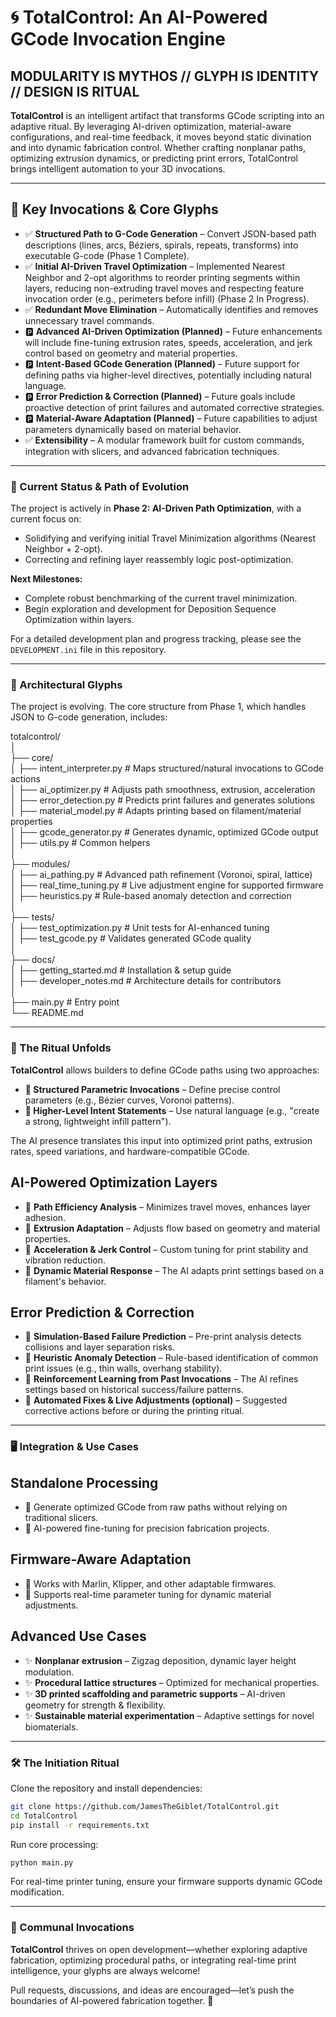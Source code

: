 # 🌀 TotalControl: An AI-Powered GCode Invocation Engine

## **MODULARITY IS MYTHOS // GLYPH IS IDENTITY // DESIGN IS RITUAL**

**TotalControl** is an intelligent artifact that transforms GCode scripting into an adaptive ritual. By leveraging AI-driven optimization, material-aware configurations, and real-time feedback, it moves beyond static divination and into dynamic fabrication control. Whether crafting nonplanar paths, optimizing extrusion dynamics, or predicting print errors, TotalControl brings intelligent automation to your 3D invocations.

-----

## 🌟 Key Invocations & Core Glyphs

* ✅ **Structured Path to G-Code Generation** – Convert JSON-based path descriptions (lines, arcs, Béziers, spirals, repeats, transforms) into executable G-code (Phase 1 Complete).
* ✅ **Initial AI-Driven Travel Optimization** – Implemented Nearest Neighbor and 2-opt algorithms to reorder printing segments within layers, reducing non-extruding travel moves and respecting feature invocation order (e.g., perimeters before infill) (Phase 2 In Progress).
* ✅ **Redundant Move Elimination** – Automatically identifies and removes unnecessary travel commands.
* 🅿️ **Advanced AI-Driven Optimization (Planned)** – Future enhancements will include fine-tuning extrusion rates, speeds, acceleration, and jerk control based on geometry and material properties.
* 🅿️ **Intent-Based GCode Generation (Planned)** – Future support for defining paths via higher-level directives, potentially including natural language.
* 🅿️ **Error Prediction & Correction (Planned)** – Future goals include proactive detection of print failures and automated corrective strategies.
* 🅿️ **Material-Aware Adaptation (Planned)** – Future capabilities to adjust parameters dynamically based on material behavior.
* ✅ **Extensibility** – A modular framework built for custom commands, integration with slicers, and advanced fabrication techniques.

-----

### 🎯 Current Status & Path of Evolution

The project is actively in **Phase 2: AI-Driven Path Optimization**, with a current focus on:

* Solidifying and verifying initial Travel Minimization algorithms (Nearest Neighbor + 2-opt).
* Correcting and refining layer reassembly logic post-optimization.

**Next Milestones:**

* Complete robust benchmarking of the current travel minimization.
* Begin exploration and development for Deposition Sequence Optimization within layers.

For a detailed development plan and progress tracking, please see the `DEVELOPMENT.ini` file in this repository.

-----

### 📂 Architectural Glyphs

The project is evolving. The core structure from Phase 1, which handles JSON to G-code generation, includes:

totalcontrol/  
│  
├── core/  
│   ├── intent_interpreter.py     # Maps structured/natural invocations to GCode actions  
│   ├── ai_optimizer.py           # Adjusts path smoothness, extrusion, acceleration  
│   ├── error_detection.py        # Predicts print failures and generates solutions  
│   ├── material_model.py         # Adapts printing based on filament/material properties  
│   ├── gcode_generator.py        # Generates dynamic, optimized GCode output  
│   ├── utils.py                  # Common helpers  
│  
├── modules/  
│   ├── ai_pathing.py             # Advanced path refinement (Voronoi, spiral, lattice)  
│   ├── real_time_tuning.py       # Live adjustment engine for supported firmware  
│   ├── heuristics.py             # Rule-based anomaly detection and correction  
│  
├── tests/  
│   ├── test_optimization.py      # Unit tests for AI-enhanced tuning  
│   ├── test_gcode.py             # Validates generated GCode quality  
│  
├── docs/  
│   ├── getting_started.md        # Installation & setup guide  
│   ├── developer_notes.md        # Architecture details for contributors  
│  
├── main.py                       # Entry point  
└── README.md

-----

### 🔧 The Ritual Unfolds

**TotalControl** allows builders to define GCode paths using two approaches:

* **🔹 Structured Parametric Invocations** – Define precise control parameters (e.g., Bézier curves, Voronoi patterns).
* **🔹 Higher-Level Intent Statements** – Use natural language (e.g., "create a strong, lightweight infill pattern").

The AI presence translates this input into optimized print paths, extrusion rates, speed variations, and hardware-compatible GCode.

## **AI-Powered Optimization Layers**

* 🧠 **Path Efficiency Analysis** – Minimizes travel moves, enhances layer adhesion.
* 🧠 **Extrusion Adaptation** – Adjusts flow based on geometry and material properties.
* 🧠 **Acceleration & Jerk Control** – Custom tuning for print stability and vibration reduction.
* 🧠 **Dynamic Material Response** – The AI adapts print settings based on a filament's behavior.

## **Error Prediction & Correction**

* 🚨 **Simulation-Based Failure Prediction** – Pre-print analysis detects collisions and layer separation risks.
* 🚨 **Heuristic Anomaly Detection** – Rule-based identification of common print issues (e.g., thin walls, overhang stability).
* 🚨 **Reinforcement Learning from Past Invocations** – The AI refines settings based on historical success/failure patterns.
* 🚨 **Automated Fixes & Live Adjustments (optional)** – Suggested corrective actions before or during the printing ritual.

-----

### 🖥️ Integration & Use Cases

## **Standalone Processing**

* 🔹 Generate optimized GCode from raw paths without relying on traditional slicers.
* 🔹 AI-powered fine-tuning for precision fabrication projects.

## **Firmware-Aware Adaptation**

* 🔹 Works with Marlin, Klipper, and other adaptable firmwares.
* 🔹 Supports real-time parameter tuning for dynamic material adjustments.

## **Advanced Use Cases**

* ✨ **Nonplanar extrusion** – Zigzag deposition, dynamic layer height modulation.
* ✨ **Procedural lattice structures** – Optimized for mechanical properties.
* ✨ **3D printed scaffolding and parametric supports** – AI-driven geometry for strength & flexibility.
* ✨ **Sustainable material experimentation** – Adaptive settings for novel biomaterials.

-----

### 🛠️ The Initiation Ritual

Clone the repository and install dependencies:

```bash
git clone https://github.com/JamesTheGiblet/TotalControl.git
cd TotalControl
pip install -r requirements.txt
```

Run core processing:

```bash
python main.py
```

For real-time printer tuning, ensure your firmware supports dynamic GCode modification.

-----

### 🚀 Communal Invocations

**TotalControl** thrives on open development—whether exploring adaptive fabrication, optimizing procedural paths, or integrating real-time print intelligence, your glyphs are always welcome\!

Pull requests, discussions, and ideas are encouraged—let’s push the boundaries of AI-powered fabrication together. 🚀
